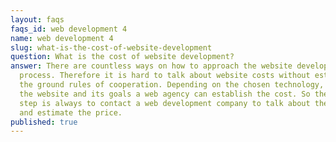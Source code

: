 ```yaml
---
layout: faqs
faqs_id: web development 4
name: web development 4
slug: what-is-the-cost-of-website-development
question: What is the cost of website development?
answer: There are countless ways on how to approach the website development
  process. Therefore it is hard to talk about website costs without establishing
  the ground rules of cooperation. Depending on the chosen technology, type of
  the website and its goals a web agency can establish the cost. So the first
  step is always to contact a web development company to talk about the project
  and estimate the price.
published: true
---
```

